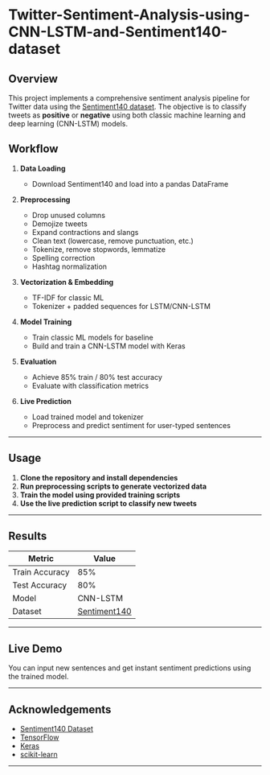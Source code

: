# Twitter-Sentiment-Analysis-using-CNN-LSTM-and-Sentiment140-dataset

## Overview

This project implements a comprehensive sentiment analysis pipeline for Twitter data using the [Sentiment140 dataset](https://www.kaggle.com/datasets/kazanova/sentiment140). The objective is to classify tweets as **positive** or **negative** using both classic machine learning and deep learning (CNN-LSTM) models.  

## Workflow

1. **Data Loading**
   - Download Sentiment140 and load into a pandas DataFrame

2. **Preprocessing**
   - Drop unused columns
   - Demojize tweets
   - Expand contractions and slangs
   - Clean text (lowercase, remove punctuation, etc.)
   - Tokenize, remove stopwords, lemmatize
   - Spelling correction
   - Hashtag normalization

3. **Vectorization & Embedding**
   - TF-IDF for classic ML
   - Tokenizer + padded sequences for LSTM/CNN-LSTM

4. **Model Training**
   - Train classic ML models for baseline
   - Build and train a CNN-LSTM model with Keras

5. **Evaluation**
   - Achieve 85% train / 80% test accuracy
   - Evaluate with classification metrics

6. **Live Prediction**
   - Load trained model and tokenizer
   - Preprocess and predict sentiment for user-typed sentences

---

## Usage

1. **Clone the repository and install dependencies**
2. **Run preprocessing scripts to generate vectorized data**
3. **Train the model using provided training scripts**
4. **Use the live prediction script to classify new tweets**

---

## Results

| Metric          | Value     |
|-----------------|-----------|
| Train Accuracy  | 85%       |
| Test Accuracy   | 80%       |
| Model           | CNN-LSTM  |
| Dataset         | [Sentiment140](https://www.kaggle.com/datasets/kazanova/sentiment140) |

---

## Live Demo

You can input new sentences and get instant sentiment predictions using the trained model.

---

## Acknowledgements

- [Sentiment140 Dataset](https://www.kaggle.com/datasets/kazanova/sentiment140)
- [TensorFlow](https://www.tensorflow.org/)
- [Keras](https://keras.io/)
- [scikit-learn](https://scikit-learn.org/)

---
